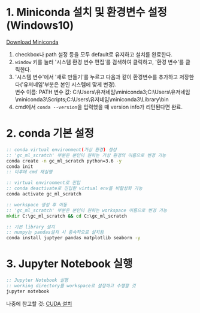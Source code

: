 # 1. Miniconda 설치 및 환경변수 설정(Windows10)
[Download Miniconda](https://docs.anaconda.com/miniconda/)  
1. checkbox나 path 설정 등을 모두 default로 유지하고 설치를 완료한다.
2. `window` 키를 눌러 '시스템 환경 변수 편집'를 검색하여 클릭하고, '환경 변수'를 클릭한다.
3. '시스템 변수'에서 '새로 만들기'를 누르고 다음과 같이 환경변수를 추가하고 저장한다('유저네임'부분은 본인 시스템에 맞게 변경).  
   변수 이름: PATH
   변수 값: C:\Users\유저네임\miniconda3;C:\Users\유저네임\miniconda3\Scripts;C:\Users\유저네임\miniconda3\Library\bin
4. cmd에서 `conda --version`을 입력했을 때 version info가 리턴된다면 완료.

# 2. conda 기본 설정
```cmd
:: conda virtual environment(가상 환경) 생성
:: 'gc_ml_scratch' 부분은 본인이 원하는 가상 환경의 이름으로 변경 가능
conda create -n gc_ml_scratch python=3.6 -y
conda init
:: 이후에 cmd 재실행
```

```cmd
:: virtual environment로 진입
:: conda deactivate로 진입한 virtual env를 비활성화 가능
conda activate gc_ml_scratch

:: workspace 생성 후 이동
:: 'gc_ml_scratch' 부분은 본인이 원하는 workspace 이름으로 변경 가능
mkdir C:\gc_ml_scratch && cd C:\gc_ml_scratch
```

```cmd
:: 기본 library 설치
:: numpy는 pandas설치 시 종속적으로 설치됨
conda install juptyer pandas matplotlib seaborn -y
```

# 3. Jupyter Notebook 실행
```cmd
:: Jupyter Notebook 실행
:: working directory를 workspace로 설정하고 수행할 것
jupyter notebook
```

나중에 참고할 것: [CUDA 설치](https://80000coding.oopy.io/d8131e92-bde9-4526-a604-217ef31d5a86)
